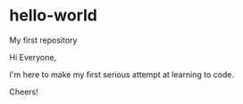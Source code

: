 # hello-world
My first repository

Hi Everyone,

I'm here to make my first serious attempt at learning to code.

Cheers!
